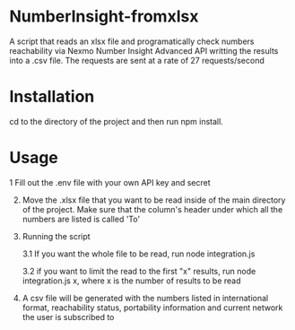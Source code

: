 # NumberInsight-fromxlsx

A script that reads an xlsx file and programatically check numbers reachability via Nexmo Number Insight Advanced API writting the results into a .csv file. The requests are sent at a rate of 27 requests/second

# Installation
cd to the directory of the project and then run npm install.

# Usage
1 Fill out the .env file with your own API key and secret

2. Move the .xlsx file that you want to be read inside of the main directory of the project. Make sure that the column's header under which all the numbers are listed is called 'To'

3. Running the script
    
    3.1 If you want the whole file to be read, run node integration.js
    
    3.2 if you want to limit the read to the first "x" results, run node integration.js x, where x is the number of results to      be read
    
4. A csv file will be generated with the numbers listed in international format, reachability status, portability information and current network the user is subscribed to


